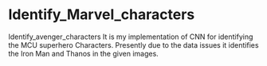 # Identify_Marvel_characters
 Identify_avenger_characters
It is my implementation of CNN for identifying the MCU superhero Characters.
Presently due to the data issues it identifies the Iron Man and Thanos in the given images.
